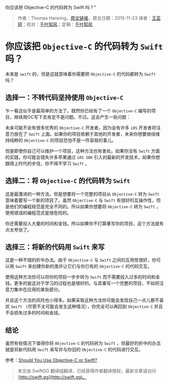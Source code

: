 你应该把 Objective-C 的代码转为 Swift 吗？"

> 作者：Thomas Hanning，[原文链接](http://www.thomashanning.com/should-you-migrate-objective-c-code-to-swift/)，原文日期：2015-11-23
> 译者：[王亚珂](undefined)；校对：[千叶知风](http://weibo.com/xiaoxxiao)；定稿：[千叶知风](http://weibo.com/xiaoxxiao)
  









# 你应该把 `Objective-C` 的代码转为 `Swift` 吗？

未来是 `swift` 的，但是这就意味着你需要把 `Objective-C` 的代码都转为 `Swift` 吗？



## 选择一：不转代码坚持使用 `Objective-C`

乍一看这似乎是最简单的方法了。既然你已经有了一个 `Objective-C` 编写的项目，继续用OC写下去肯定不是问题。不过。这会产生一些问题：

未来可能不会有很多优秀的 `Objective-C` 开发者，因为会有许多 `iOS` 开发者将注意力放在了 `Swift` 上面。如果你的项目依赖于其他的开发者，未来你想要继续维持纯粹的 `Objective-C` 的项目恐怕不是一件容易的事儿。

但是即使你自己可以维护一个项目，这种方法也有害处。如果你没有 `Swift` 方面的实践，你可能会错失许多苹果通过 `iOS SDK` 引入的最新的开发技术。如果你想跟得上时代的步伐，你不得不学习 `Swift` 。

## 选择二：将 `Objective-C` 的代码转为 `Swift`

这是最激进的一种方法。但是想要将一个完整的项目从 `Objective-C` 转为 `Swift` 意味着要写一个新的项目了。虽然 `Objective-C` 与 `Swift` 有很好的互操作性，但是他们的编程规范是完全不同的。所以如果你想要将 `Objective-C` 转为 `Swift` ，使用错误的编程范式是很危险的。

你还需要投入大量的时间和金钱。所以如果你不打算重写你的项目，这个方法就有点太夸张了。

## 选择三：将新的代码用 `Swift` 来写

这是一种不错的折中办法。由于 `Objective-C` 与 `Swift` 之间的互用性很好，你可以用 `Swift` 来创建你新的类并让它们与你已有的 `Objective-C` 的代码交互。

使用这种方法你可以将你的项目一步步转为 `Swift` 而不需要投入过多的时间和金钱。更多的是这对于学习的过程也是很好的。与其重写一个完整的项目，不如将注意力集中在应用的某些部分。

并且这个方法的风险也小得多。如果采取这种方法你可能会发现自己一点儿都不喜欢 `Swift` （尽管不太可能会发生这种情况），你完全可以再回到 `Objective-C` 并且不会损失过多的时间和金钱。

## 结论

虽然有些情况下值得你将 `Objective-C` 的代码转为 `Swift` ，但最好的折中的办法就是将新代码用 `Swift` 来写并与你旧的 `Objective-C` 的代码进行交互。

参考：[Should You Use Objective-C or Swift?](http://www.thomashanning.com/should-you-use-objective-c-or-swift/)
> 本文由 SwiftGG 翻译组翻译，已经获得作者翻译授权，最新文章请访问 [http://swift.gg](http://swift.gg)。